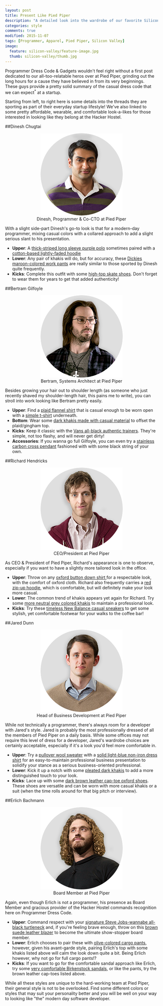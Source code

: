 ```yaml
---
layout: post
title: Present Like Pied Piper
description: "A detailed look into the wardrobe of our favorite Silicon Valley characters at Pied Piper."
categories: style
comments: true
modified: 2015-11-07
tags: [Programmer, Apparel, Pied Piper, Silicon Valley]
image:
  feature: silicon-valley/feature-image.jpg
  thumb: silicon-valley/thumb.jpg
---
```


Programmer Dress Code & Gadgets wouldn't feel right without a first post dedicated to our all-too-relatable heros over at Pied Piper, grinding out the long hours for a cause they have believed in from its very beginnings. These guys provide a pretty solid summary of the casual dress code that we can expect<sup>*</sup> at a startup. 

Starting from left, to right here is some details into the threads they are sporting as part of their everyday startup lifestyle! We've also linked to some pretty affordable, wearable, and comfortable look-a-likes for those interested in looking like they belong at the Hacker Hostel.

##Dinesh Chugtai
<figure style="text-align:center">
    <img src="/images/silicon-valley/dinesh.png" alt="Dinesh, Programmer at Pied Piper">
    <figcaption>Dinesh, Programmer & Co-CTO at Pied Piper</figcaption>
</figure>

With a slight side-part Dinesh's go-to look is that for a modern-day programmer, mixing casual colors with a collared approach to add a slight serious slant to his presentation.

- **Upper**: A <a rel="nofollow" href="http://www.amazon.com/gp/product/B00IQ2PA72/ref=as_li_tl?ie=UTF8&camp=1789&creative=9325&creativeASIN=B00IQ2PA72&linkCode=as2&tag=prodrecodgad-20&linkId=UOI66WQETXN26SGY" target="_blank">thick-striped long sleeve purple polo</a> sometimes paired with a <a href="">cotton-based lightly-faded hoodie</a> 
- **Lower**: Any pair of khakis will do, but for accuracy, these <!-- <a href="http://www.gap.com/browse/product.do?cid=80868&vid=1&pid=351367362" target="_blank">--> <a rel="nofollow" href="http://www.amazon.com/gp/product/B00DBY4LAC/ref=as_li_tl?ie=UTF8&camp=1789&creative=390957&creativeASIN=B00DBY4LAC&linkCode=as2&tag=prodrecodgad-20&linkId=WC7IJW6RG7AKTJ7M" target="_blank">Dickies maroon-colored work pants</a> are really similar to those sported by Dinesh quite frequently.
- **Kicks**: Complete this outfit with some <a rel="nofollow" href="http://www.amazon.com/gp/product/B00R426AIS/ref=as_li_tl?ie=UTF8&camp=1789&creative=390957&creativeASIN=B00R426AIS&linkCode=as2&tag=prodrecodgad-20&linkId=VZ5O642C427R53A6" target="_blank">high-top skate shoes</a>. Don't forget to wear them for years to get that added authenticity!

##Bertram Gilfoyle

<figure style="text-align:center">
    <img src="/images/silicon-valley/gilfoyle.png" alt="Dinesh, Programmer at Pied Piper">
    <figcaption>Bertram, Systems Architect at Pied Piper</figcaption>
</figure>

Besides growing your hair out to shoulder length (as someone who just recently shaved my shoulder-length hair, this pains me to write), you can stroll into work looking like Bertram pretty easily.

- **Upper**: Find a <!-- <a href="http://www.gap.com/browse/product.do?cid=1044427&vid=1&pid=718747002"> --><a rel="nofollow" href="http://www.amazon.com/gp/product/B00XYOHBX8/ref=as_li_tl?ie=UTF8&camp=1789&creative=390957&creativeASIN=B00XYOHBX8&linkCode=as2&tag=prodrecodgad-20&linkId=CLNQBYZLFNFNL6IH" target="_blank">plaid flannel shirt</a> that is casual enough to be worn open with a <a href="http://www.gap.com/browse/product.do?cid=5231&vid=1&pid=351164122">simple t-shirt</a> underneath.
- **Bottom**: Wear some <a rel="nofollow" href="http://www.amazon.com/gp/product/B016W5QG5Y/ref=as_li_tl?ie=UTF8&camp=1789&creative=390957&creativeASIN=B016W5QG5Y&linkCode=as2&tag=prodrecodgad-20&linkId=7WWJTRMRXBSKM7CJ" target="_blank">dark khakis made with casual material</a> to offset the plaid/gingham top.
- **Kicks**: Keep it classic with the <a rel="nofollow" href="http://www.amazon.com/gp/product/B00WVGYCIM/ref=as_li_tl?ie=UTF8&camp=1789&creative=390957&creativeASIN=B00WVGYCIM&linkCode=as2&tag=prodrecodgad-20&linkId=55ROXIU4XSPGBLRG" target="_blank">Vans all-black authentic trainers</a>. They're simple, not too flashy, and will never get dirty!
- **Accessories**: If you wanna go full Gilfoyle, you can even try a <a rel="nofollow" href="http://www.amazon.com/gp/product/B00K4SXVPO/ref=as_li_tl?ie=UTF8&camp=1789&creative=390957&creativeASIN=B00K4SXVPO&linkCode=as2&tag=prodrecodgad-20&linkId=EQU7DWKPHCU2EGK2" target="_blank">stainless carbon cross pendant</a> fashioned with with some black string of your own.

##Richard Hendricks

<figure style="text-align:center">
    <img src="/images/silicon-valley/richard.png" alt="Richard, CEO/President at Pied Piper">
    <figcaption>CEO/President at Pied Piper</figcaption>
</figure>

As CEO & President of Pied Piper, Richard's appearance is one to observe, especially if you want to have a slightly more tailored look in the office.

- **Upper**: Throw on any <!-- <a href="http://www.gap.com/browse/product.do?pid=289760002&vid=1&locale=en_US&kwid=1&sem=false&sdkw=modern-oxford-solid-shirt-P289760&sdReferer=https%3A%2F%2Fwww.google.ca%2F"> --> <a rel="nofollow" href="http://www.amazon.com/gp/product/B00GBVNW3O/ref=as_li_tl?ie=UTF8&camp=1789&creative=390957&creativeASIN=B00GBVNW3O&linkCode=as2&tag=prodrecodgad-20&linkId=EC4MM4MU3EN67BDT" target="_blank">oxford button down shirt </a> for a respectable look, with the comfort of oxford cloth. Richard also frequently carries a <!-- <a href="http://www.gap.com/browse/product.do?cid=1031184&vid=1&pid=108434002"> --><a rel="nofollow" href="http://www.amazon.com/gp/product/B014W4O2VM/ref=as_li_tl?ie=UTF8&camp=1789&creative=390957&creativeASIN=B014W4O2VM&linkCode=as2&tag=prodrecodgad-20&linkId=BCNNXB4A6JMKDISK" targe="_blank">red zip-up hoodie</a>, which is comfortable, but will definitely make your look more casual.
- **Lower**: The common trend of khakis appears yet again for Richard. Try some <!-- <a href="http://www.gap.com/browse/product.do?cid=1041208&vid=1&pid=153229252"> --><a rel="nofollow" href="http://www.amazon.com/gp/product/B00B2G0T4S/ref=as_li_tl?ie=UTF8&camp=1789&creative=390957&creativeASIN=B00B2G0T4S&linkCode=as2&tag=prodrecodgad-20&linkId=OUORCABHAYDAF4AV" target="_black">more neutral grey colored khakis</a> to maintain a professional look.
- **Kicks**: Try these <a rel="nofollow" href="http://www.amazon.com/gp/product/B00RB8IJCU/ref=as_li_tl?ie=UTF8&camp=1789&creative=390957&creativeASIN=B00RB8IJCU&linkCode=as2&tag=prodrecodgad-20&linkId=QSXRJBCO3DJ34YZV" target="_blank">timeless New Balance casual sneakers</a> to get some stylish, yet comfortable footwear for your walks to the coffee bar!

##Jared Dunn

<figure style="text-align:center">
    <img src="/images/silicon-valley/jared.png" alt="Jared, Head of Business Development at Pied Piper">
    <figcaption>Head of Business Development at Pied Piper</figcaption>
</figure>

While not technically a programmer, there's always room for a developer with Jared's style. Jared is probably the most professionally dressed of all the members of Pied Piper on a daily basis. While some offices may not require this level of dress for a developer, Jared's wardrobe choices are certainly acceptable, especially if it's a look you'd feel more comfortable in.

- **Upper**: Try a <!-- <a href="http://bananarepublic.gap.com/browse/product.do?cid=1028523&vid=1&pid=722517002"> --><a rel="nofollow" href="http://www.amazon.com/gp/product/B011SLKMZW/ref=as_li_tl?ie=UTF8&camp=1789&creative=390957&creativeASIN=B011SLKMZW&linkCode=as2&tag=prodrecodgad-20&linkId=AR37FBBMNX6WLKVM" targe="_blank"> pullover wool sweater</a> with a <!-- <a href="http://bananarepublic.gap.com/browse/product.do?cid=56730&vid=1&pid=408423002"> --> <a rel="nofollow" href="http://www.amazon.com/gp/product/B002QB0V96/ref=as_li_tl?ie=UTF8&camp=1789&creative=390957&creativeASIN=B002QB0V96&linkCode=as2&tag=prodrecodgad-20&linkId=WAO7SCEWDWL4X4BM" target="_blank">solid light-blue non-iron dress shirt</a> for an easy-to-maintain professional business presentation to solidify your stance as a serious business-oriented professional.
- **Lower**: Kick it up a notch with some <a rel="nofollow" href="http://www.amazon.com/gp/product/B0030DFBZI/ref=as_li_tl?ie=UTF8&camp=1789&creative=390957&creativeASIN=B0030DFBZI&linkCode=as2&tag=prodrecodgad-20&linkId=WWHYEL73ZUGPMIF4" target="_blank">pleated dark khakis</a> to add a more distinguished touch to your look.
- **Kicks**: Lace up with some <a rel="nofollow" href="http://www.amazon.com/gp/product/B002OHE3DC/ref=as_li_tl?ie=UTF8&camp=1789&creative=390957&creativeASIN=B002OHE3DC&linkCode=as2&tag=prodrecodgad-20&linkId=O66R7HV4RPMD434P" target="_blank">dark brown leather cap-toe oxford shoes</a>. These shoes are versatile and can be worn with more casual khakis or a suit (when the time rolls around for that big pitch or interview).

##Erlich Bachmann

<figure style="text-align:center">
    <img src="/images/silicon-valley/erlich.png" alt="Erlich, Board Member">
    <figcaption>Board Member at Pied Piper</figcaption>
</figure>

Again, even though Erlich is not a programmer, his presence as Board Member and gracious provider of the Hacker Hostel commands recognition here on  Programmer Dress Code.

- **Upper**: Command respect with your <!-- <a href="http://bananarepublic.gap.com/browse/product.do?cid=1041025&vid=1&pid=171391002"> --> <a rel="nofollow" href="http://www.amazon.com/gp/product/B0056XP5II/ref=as_li_tl?ie=UTF8&camp=1789&creative=390957&creativeASIN=B0056XP5II&linkCode=as2&tag=prodrecodgad-20&linkId=H4CSDOETXCBKOKHH" target="_blank"> signature Steve Jobs-wannabe all-black turtleneck</a> and, if you're feeling brave enough, throw on this <a rel="nofollow" href="http://www.amazon.com/gp/product/B001GH0JBG/ref=as_li_tl?ie=UTF8&camp=1789&creative=390957&creativeASIN=B001GH0JBG&linkCode=as2&tag=prodrecodgad-20&linkId=ZBFQAWV32XY7SKUI" target="_blank">brown suede leather blazer</a> to become the ultimate show-stopper board member.
- **Lower**: Erlich chooses to pair these with <a rel="nofollow" href="http://www.amazon.com/gp/product/B0099DPY6E/ref=as_li_tl?ie=UTF8&camp=1789&creative=390957&creativeASIN=B0099DPY6E&linkCode=as2&tag=prodrecodgad-20&linkId=ZSZYILSV6CPZJKRJ" target="_blank">olive-colored cargo pants</a>, however, given his avant-garde style, pairing Erlich's top with some khakis listed above will calm the look down quite a bit. Being Erlich however, why not go for full cargo pants!?
- **Kicks**: If you want to go for the comfortable sandal approach like Erlich, try some <a rel="nofollow" href="http://www.amazon.com/gp/product/B000OCSJN4/ref=as_li_tl?ie=UTF8&camp=1789&creative=390957&creativeASIN=B000OCSJN4&linkCode=as2&tag=prodrecodgad-20&linkId=5PVSY2U3V7QFBJJC" target="_blank">very comfortable Birkenstock sandals</a>, or like the pants, try the brown leather cap-toes listed above.

While all these styles are unique to the hard-working team at Pied Piper, their general style is not to be overlooked. Find some different colors or styles that may suit your personality better and you will be well on your way to looking like "the" modern day software developer. 

